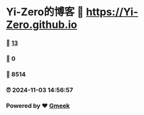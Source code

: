 # Yi-Zero的博客 :link: https://Yi-Zero.github.io 
### :page_facing_up: [13](https://Yi-Zero.github.io/tag.html) 
### :speech_balloon: 0 
### :hibiscus: 8514 
### :alarm_clock: 2024-11-03 14:56:57 
### Powered by :heart: [Gmeek](https://github.com/Meekdai/Gmeek)

